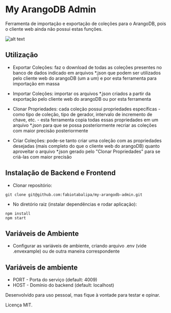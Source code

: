 # My ArangoDB Admin #

Ferramenta de importação e exportação de coleções para o ArangoDB, pois o cliente web ainda não possui estas funções.

![alt text](https://image.ibb.co/idkKJy/Captura_de_Tela_2018_05_09_s_16_21_49.png)

## Utilização ##

* Exportar Coleções: faz o download de todas as coleções presentes no banco de dados indicado em arquivos *.json que podem ser utilizados pelo cliente web do arangoDB (um a um) e por esta ferramenta para importação em massa

* Importar Coleções: importar os arquivos *.json criados a partir da exportação pelo cliente web do arangoDB ou por esta ferramenta

* Clonar Propriedades: cada coleção possui propriedades específicas - como tipo de coleção, tipo de gerador, intervalo de incremento de chave, etc. - esta ferramenta copia todas essas propriedades em um arquivo *.json para que se possa posteriormente recriar as coleções com maior precisão posteriormente

* Criar Coleções: pode-se tanto criar uma coleção com as propriedades desejadas (mais completo do que o cliente web do arangoDB) quanto aproveitar o arquivo *.json gerado pelo "Clonar Propriedades" para se criá-las com maior precisão

## Instalação de Backend e Frontend ##

* Clonar repositório:
~~~~
git clone git@github.com:fabiotabalipa/my-arangodb-admin.git
~~~~

* No diretório raiz (instalar dependências e rodar aplicação):
~~~~
npm install
npm start
~~~~

## Variáveis de Ambiente ##

* Configurar as variáveis de ambiente, criando arquivo .env (vide .envexample) ou de outra maneira correspondente

## Variáveis de ambiente #

* PORT      - Porta do serviço (default: 4009)
* HOST      - Domínio do backend (default: localhost)

Desenvolvido para uso pessoal, mas fique à vontade para testar e opinar.

Licença MIT.
